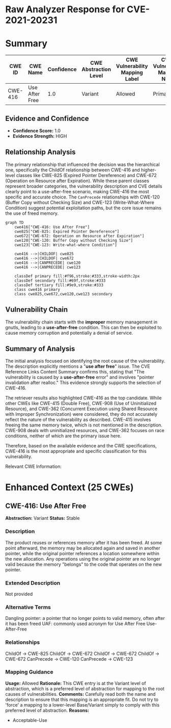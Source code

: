 # Raw Analyzer Response for CVE-2021-20231

# Summary
| CWE ID | CWE Name | Confidence | CWE Abstraction Level | CWE Vulnerability Mapping Label | CWE-Vulnerability Mapping Notes |
|---|---|---|---|---|---|
| CWE-416 | Use After Free | 1.0 | Variant | Allowed | Primary CWE |

## Evidence and Confidence

*   **Confidence Score:** 1.0
*   **Evidence Strength:** HIGH

## Relationship Analysis
The primary relationship that influenced the decision was the hierarchical one, specifically the ChildOf relationship between CWE-416 and higher-level classes like CWE-825 (Expired Pointer Dereference) and CWE-672 (Operation on Resource after Expiration). While these parent classes represent broader categories, the vulnerability description and CVE details clearly point to a use-after-free scenario, making CWE-416 the most specific and accurate choice. The `CanPrecede` relationships with CWE-120 (Buffer Copy without Checking Size) and CWE-123 (Write-What-Where Condition) suggest potential exploitation paths, but the core issue remains the use of freed memory.

```mermaid
graph TD
    cwe416["CWE-416: Use After Free"]
    cwe825["CWE-825: Expired Pointer Dereference"]
    cwe672["CWE-672: Operation on Resource after Expiration"]
    cwe120["CWE-120: Buffer Copy without Checking Size"]
    cwe123["CWE-123: Write-what-where Condition"]
    
    cwe416 -->|CHILDOF| cwe825
    cwe416 -->|CHILDOF| cwe672
    cwe416 -->|CANPRECEDE| cwe120
    cwe416 -->|CANPRECEDE| cwe123
    
    classDef primary fill:#f96,stroke:#333,stroke-width:2px
    classDef secondary fill:#69f,stroke:#333
    classDef tertiary fill:#9e9,stroke:#333
    class cwe416 primary
    class cwe825,cwe672,cwe120,cwe123 secondary
```

## Vulnerability Chain
The vulnerability chain starts with the **improper** memory management in gnutls, leading to a **use-after-free** condition. This can then be exploited to cause memory corruption and potentially a denial of service.

## Summary of Analysis
The initial analysis focused on identifying the root cause of the vulnerability. The description explicitly mentions a "**use after free**" issue. The CVE Reference Links Content Summary confirms this, stating that "The vulnerability is caused by a **use-after-free** error" and involves "pointer invalidation after realloc." This evidence strongly supports the selection of CWE-416.

The retriever results also highlighted CWE-416 as the top candidate. While other CWEs like CWE-415 (Double Free), CWE-908 (Use of Uninitialized Resource), and CWE-362 (Concurrent Execution using Shared Resource with Improper Synchronization) were considered, they do not accurately reflect the nature of the vulnerability as described. CWE-415 involves freeing the same memory twice, which is not mentioned in the description. CWE-908 deals with uninitialized resources, and CWE-362 focuses on race conditions, neither of which are the primary issue here.

Therefore, based on the available evidence and the CWE specifications, CWE-416 is the most appropriate and specific classification for this vulnerability.

Relevant CWE Information:

# Enhanced Context (25 CWEs)

## CWE-416: Use After Free
**Abstraction:** Variant
**Status:** Stable

### Description
The product reuses or references memory after it has been freed. At some point afterward, the memory may be allocated again and saved in another pointer, while the original pointer references a location somewhere within the new allocation. Any operations using the original pointer are no longer valid because the memory "belongs" to the code that operates on the new pointer.

### Extended Description
Not provided

### Alternative Terms
Dangling pointer: a pointer that no longer points to valid memory, often after it has been freed
UAF: commonly used acronym for Use After Free
Use-After-Free

### Relationships
ChildOf -> CWE-825
ChildOf -> CWE-672
ChildOf -> CWE-672
ChildOf -> CWE-672
CanPrecede -> CWE-120
CanPrecede -> CWE-123

### Mapping Guidance
**Usage:** Allowed
**Rationale:** This CWE entry is at the Variant level of abstraction, which is a preferred level of abstraction for mapping to the root causes of vulnerabilities.
**Comments:** Carefully read both the name and description to ensure that this mapping is an appropriate fit. Do not try to 'force' a mapping to a lower-level Base/Variant simply to comply with this preferred level of abstraction.
**Reasons:**
- Acceptable-Use